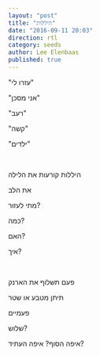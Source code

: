 ```yaml
---
layout: "post"
title: "היללות"
date: "2016-09-11 20:03"
direction: rtl
category: seeds
author: Lee Elenbaas
published: true
---
```

"עזרו לי"

"אני מסכן"

"רעב"

"קשה"

"ילדים"

<br>

היללות קורעות את הלילה

את הלב

מתי לעזור?

כמה?

האם?

איך?

<br>

פעם תשלוף את הארנק

תיתן מטבע או שטר

פעמיים

שלוש?

איפה הסוף? איפה העתיד?
